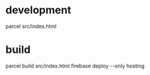 # development
parcel src/index.html

# build

parcel build src/index.html
firebase deploy --only hosting
